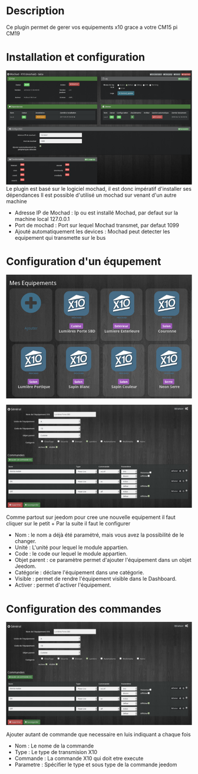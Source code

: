 Description
===
Ce plugin permet de gerer vos equipements x10 grace a votre CM15 pi CM19

Installation et configuration
===

![introduction04](../images/ConfigurationGeneral.png)
Le plugin est basé sur le logiciel mochad, il est donc impératif d'installer ses dépendances
Il est possible d'utilisé un mochad sur venant d'un autre machine

* Adresse IP de Mochad  : Ip ou est installé Mochad, par defaut sur la machine local 127.0.0.1
* Port de mochad  : Port sur lequel Mochad transmet, par defaut 1099
* Ajouté automatiquement les devices : Mochad peut detecter les equipement qui transmette sur le bus 

Configuration d'un équpement
====

![introduction01](../images/mochad_screenshot_Configuration.png)


![introduction04](../images/mochad_screenshot_ConfigurationDevice.png)

Comme partout sur jeedom pour cree une nouvelle equipement il faut cliquer sur le petit +
Par la suite il faut le configurer
* Nom  : le nom a déjà été paramétré, mais vous avez la possibilité de le changer.	
* Unité  : L'unité pour lequel le module appartien.	
* Code  : le code our lequel le module appartien.	
* Objet parent : ce paramètre permet d'ajouter l'équipement dans un objet Jeedom.		
* Catégorie : déclare l'équipement dans une catégorie.		
* Visible : permet de rendre l'équipement visible dans le Dashboard.		
* Activer : permet d'activer l'équipement.		

Configuration des commandes
====
		
![introduction04](../images/mochad_screenshot_ConfigurationDevice.png)

Ajouter autant de commande que necessaire en luis indiquant a chaque fois 

* Nom : Le nome de la commande
* Type : Le type de transmision X10
* Commande : La commande X10 qui doit etre execute
* Parametre : Spécifier le type et sous type de la commande jeedom
